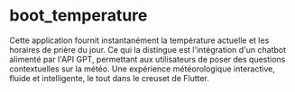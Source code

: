# boot_temperature
Cette application fournit instantanément la température actuelle et les horaires de prière du jour. Ce qui la distingue est l'intégration d'un chatbot alimenté par l'API GPT, permettant aux utilisateurs de poser des questions contextuelles sur la météo. Une expérience météorologique interactive, fluide et intelligente, le tout dans le creuset de Flutter.

 
 
